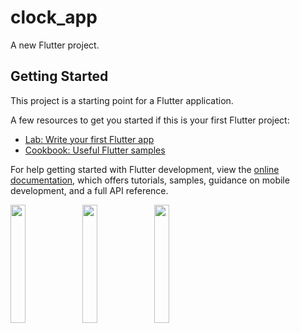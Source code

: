 # clock_app

A new Flutter project.

## Getting Started

This project is a starting point for a Flutter application.

A few resources to get you started if this is your first Flutter project:

- [Lab: Write your first Flutter app](https://docs.flutter.dev/get-started/codelab)
- [Cookbook: Useful Flutter samples](https://docs.flutter.dev/cookbook)

For help getting started with Flutter development, view the
[online documentation](https://docs.flutter.dev/), which offers tutorials,
samples, guidance on mobile development, and a full API reference.
<p>
<img src= "https://github.com/Meshva30/clock_app/assets/136339359/1c43d323-5324-4370-9de5-d114c084d50f"width=22% heigh=35%>
  <img src= "https://github.com/Meshva30/clock_app/assets/136339359/b8f44626-36c6-4b9a-8ed1-0b59923aa9e4"width=22% heigh=35%>
   <img src= "https://github.com/Meshva30/clock_app/assets/136339359/4f892287-cd44-4d36-9b25-5991bf68f991"width=22% heigh=35%>
</p>


